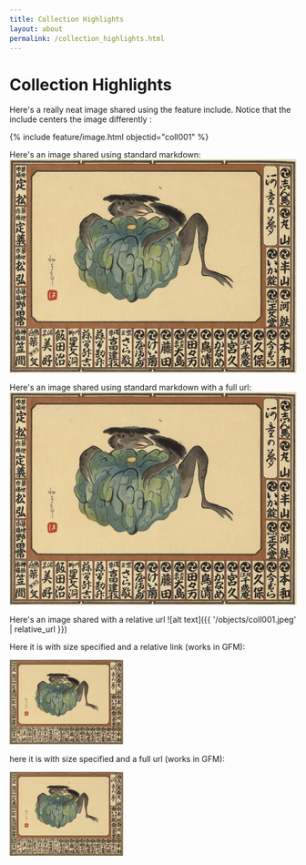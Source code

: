 ```yaml
---
title: Collection Highlights
layout: about
permalink: /collection_highlights.html
---
```



# Collection Highlights

Here's a really neat image shared using the feature include. Notice that the include centers the image differently :

{% include feature/image.html objectid="coll001" %}

Here's an image shared using standard markdown:
![Image I'm sharing with you](objects/coll001.jpeg)

Here's an image shared using standard markdown with a full url:
![image shared using standard markdown with a full link](https://raw.githubusercontent.com/gabrielesh/yokai-senjafuda-01/main/objects/coll001.jpeg)

Here's an image shared with a relative url
![alt text]({{ '/objects/coll001.jpeg' | relative_url }})

Here it is with size specified and a relative link (works in GFM):

<img src="objects/coll001.jpeg" alt="first image in collection" width="200"/>

here it is with size specified and a full url (works in GFM):

<img src="https://raw.githubusercontent.com/gabrielesh/yokai-senjafuda-01/main/objects/coll001.jpeg" alt="first image in collection" width="200"/>
